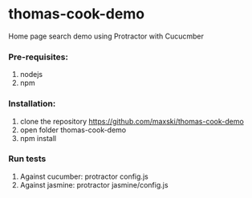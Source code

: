# thomas-cook-demo
Home page search demo using Protractor with Cucucmber

### Pre-requisites:
   1. nodejs
   1. npm
   
### Installation:
   1. clone the repository https://github.com/maxski/thomas-cook-demo
   1. open folder thomas-cook-demo
   1. npm install
### Run tests
   1. Against cucumber: protractor config.js
   1. Against jasmine: protractor jasmine/config.js

